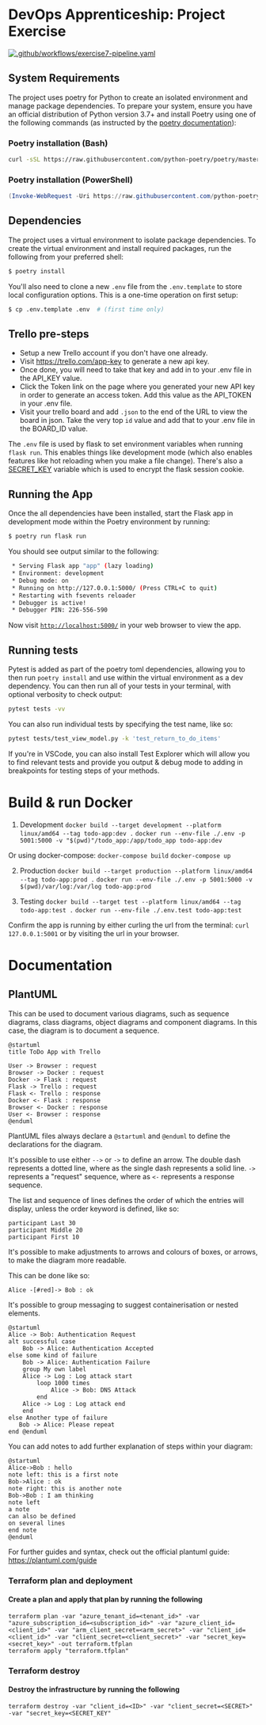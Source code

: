 # DevOps Apprenticeship: Project Exercise

[![.github/workflows/exercise7-pipeline.yaml](https://github.com/MHolmes219/DevOps-Course-Starter/actions/workflows/exercise7-pipeline.yaml/badge.svg)](https://github.com/MHolmes219/DevOps-Course-Starter/actions/workflows/exercise7-pipeline.yaml)

## System Requirements

The project uses poetry for Python to create an isolated environment and manage package dependencies. To prepare your system, ensure you have an official distribution of Python version 3.7+ and install Poetry using one of the following commands (as instructed by the [poetry documentation](https://python-poetry.org/docs/#system-requirements)):

### Poetry installation (Bash)

```bash
curl -sSL https://raw.githubusercontent.com/python-poetry/poetry/master/install-poetry.py | python -
```

### Poetry installation (PowerShell)

```powershell
(Invoke-WebRequest -Uri https://raw.githubusercontent.com/python-poetry/poetry/master/install-poetry.py -UseBasicParsing).Content | python -
```

## Dependencies

The project uses a virtual environment to isolate package dependencies. To create the virtual environment and install required packages, run the following from your preferred shell:

```bash
$ poetry install
```

You'll also need to clone a new `.env` file from the `.env.template` to store local configuration options. This is a one-time operation on first setup:

```bash
$ cp .env.template .env  # (first time only)
```

## Trello pre-steps
* Setup a new Trello account if you don't have one already.
* Visit https://trello.com/app-key to generate a new api key.
* Once done, you will need to take that key and add in to your .env file in the API_KEY value.
* Click the Token link on the page where you generated your new API key in order to generate an access token. Add this value as the API_TOKEN in your .env file.
* Visit your trello board and add `.json` to the end of the URL to view the board in json. Take the very top `id` value and add that to your .env file in the BOARD_ID value.

The `.env` file is used by flask to set environment variables when running `flask run`. This enables things like development mode (which also enables features like hot reloading when you make a file change). There's also a [SECRET_KEY](https://flask.palletsprojects.com/en/1.1.x/config/#SECRET_KEY) variable which is used to encrypt the flask session cookie.

## Running the App

Once the all dependencies have been installed, start the Flask app in development mode within the Poetry environment by running:
```bash
$ poetry run flask run
```

You should see output similar to the following:
```bash
 * Serving Flask app "app" (lazy loading)
 * Environment: development
 * Debug mode: on
 * Running on http://127.0.0.1:5000/ (Press CTRL+C to quit)
 * Restarting with fsevents reloader
 * Debugger is active!
 * Debugger PIN: 226-556-590
```
Now visit [`http://localhost:5000/`](http://localhost:5000/) in your web browser to view the app.

## Running tests

Pytest is added as part of the poetry toml dependencies, allowing you to then run `poetry install` and use within the virtual environment as a dev dependency. You can then run all of your tests in your terminal, with optional verbosity to check output:
```bash
pytest tests -vv
```
You can also run individual tests by specifying the test name, like so:
```bash
pytest tests/test_view_model.py -k 'test_return_to_do_items'
```

If you're in VSCode, you can also install Test Explorer which will allow you to find relevant tests and provide you output & debug mode to adding in breakpoints for testing steps of your methods.


# Build & run Docker

1. Development
`docker build --target development --platform linux/amd64 --tag todo-app:dev .`
`docker run --env-file ./.env -p 5001:5000 -v "$(pwd)"/todo_app:/app/todo_app todo-app:dev`

Or using docker-compose:
`docker-compose build`
`docker-compose up`

2. Production
`docker build --target production --platform linux/amd64 --tag todo-app:prod .`
`docker run --env-file ./.env -p 5001:5000 -v $(pwd)/var/log:/var/log todo-app:prod`

3. Testing
`docker build --target test --platform linux/amd64 --tag todo-app:test .`
`docker run --env-file ./.env.test todo-app:test`

Confirm the app is running by either curling the url from the terminal:
`curl 127.0.0.1:5001`
or by visiting the url in your browser.


# Documentation

## PlantUML

This can be used to document various diagrams, such as sequence diagrams, class diagrams, object diagrams and component diagrams. In this case, the diagram is to document a sequence.

```
@startuml
title ToDo App with Trello

User -> Browser : request
Browser -> Docker : request
Docker -> Flask : request
Flask -> Trello : request
Flask <- Trello : response
Docker <- Flask : response
Browser <- Docker : response
User <- Browser : response
@enduml
```

PlantUML files always declare a `@startuml` and `@enduml` to define the declarations for the diagram.

It's possible to use either `-->` or `->` to define an arrow. The double dash represents a dotted line, where as the single dash represents a solid line. `->` represents a "request" sequence, where as `<-` represents a response sequence.

The list and sequence of lines defines the order of which the entries will display, unless the order keyword is defined, like so:

```
participant Last 30
participant Middle 20
participant First 10
```

It's possible to make adjustments to arrows and colours of boxes, or arrows, to make the diagram more readable.

This can be done like so:

```
Alice -[#red]-> Bob : ok
```

It's possible to group messaging to suggest containerisation or nested elements.

```
@startuml
Alice -> Bob: Authentication Request
alt successful case
    Bob -> Alice: Authentication Accepted
else some kind of failure
    Bob -> Alice: Authentication Failure
    group My own label
    Alice -> Log : Log attack start
        loop 1000 times
            Alice -> Bob: DNS Attack
        end
    Alice -> Log : Log attack end
    end
else Another type of failure
   Bob -> Alice: Please repeat
end @enduml
```

You can add notes to add further explanation of steps within your diagram:

```
@startuml
Alice->Bob : hello
note left: this is a first note
Bob->Alice : ok
note right: this is another note
Bob->Bob : I am thinking
note left
a note
can also be defined
on several lines
end note
@enduml
```

For further guides and syntax, check out the official plantuml guide: https://plantuml.com/guide


### Terraform plan and deployment
#### Create a plan and apply that plan by running the following

```
terraform plan -var "azure_tenant_id=<tenant_id>" -var "azure_subscription_id=<subscription_id>" -var "azure_client_id=<client_id>" -var "arm_client_secret=<arm_secret>" -var "client_id=<client_id>" -var "client_secret=<client_secret>" -var "secret_key=<secret_key>" -out terraform.tfplan
terraform apply "terraform.tfplan"
```

### Terraform destroy
#### Destroy the infrastructure by running the following
```
terraform destroy -var "client_id=<ID>" -var "client_secret=<SECRET>" -var "secret_key=<SECRET_KEY"
```